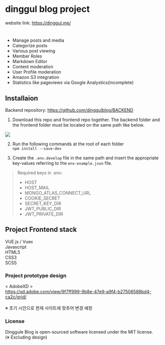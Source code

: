 # dinggul blog project

website link: https://dinggul.me/

# 

+ Manage posts and media
+ Categorize posts
+ Various post viewing
+ Member Roles
+ Markdown Editor
+ Content moderation
+ User Profile moderation
+ Amazon S3 integration
+ Statistics like pageviews via Google Analystics(incomplete)

## Installaion

Backend repository: https://github.com/dinggulblog/BACKEND

1. Download this repo and frontend repo together.
The backend folder and the frontend folder must be located on the same path like below.

![](https://user-images.githubusercontent.com/56054637/206503039-3351861d-b55c-4146-a781-dbde6cdc32cd.PNG)

2. Run the following commands at the root of each folder<br>
``` npm install --save-dev ```

3. Create the ```.env.develop``` file in the same path and insert the appropriate key-values referring to the ```env-example.json``` file.<br>
> Required keys in .env:
> + HOST
> + HOST_MAIL
> + MONGO_ATLAS_CONNECT_URL
> + COOKIE_SECRET
> + SECRET_KEY_DIR
> + JWT_PUBLIC_DIR
> + JWT_PRIVATE_DIR

## Project Frontend stack

VUE.js / Vuex<br>
Javascript<br>
HTML5<br>
CSS3<br>
SCSS<br>

### Project prototype design

< AdobeXD ><br>
https://xd.adobe.com/view/9f7ff999-9b8e-47e9-a9f4-b27506588bd4-ca2c/grid/<br>
<br>
※ 초기 시안으로 현재 사이트에 맞추어 변경 예정

### License

Dinggule Blog is open-sourced software licensed under the MIT license.<br>
(※ Excluding design)
